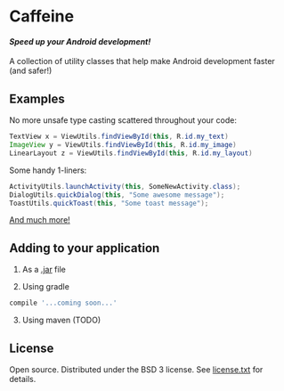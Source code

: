 # Caffeine 
#### _Speed up your Android development!_

A collection of utility classes that help make Android development faster (and safer!)

## Examples

No more unsafe type casting scattered throughout your code:

```java
TextView x = ViewUtils.findViewById(this, R.id.my_text)
ImageView y = ViewUtils.findViewById(this, R.id.my_image)
LinearLayout z = ViewUtils.findViewById(this, R.id.my_layout)
```

Some handy 1-liners:

```java
ActivityUtils.launchActivity(this, SomeNewActivity.class);
DialogUtils.quickDialog(this, "Some awesome message");
ToastUtils.quickToast(this, "Some toast message");
```

[And much more!](http://percolate.github.io/caffeine/)


## Adding to your application

 1.  As a [.jar](https://github.com/percolate/caffeine/tree/master/distribution) file

 2.  Using gradle

```groovy
compile '...coming soon...'
```

 3.  Using maven (TODO)


## License

Open source.  Distributed under the BSD 3 license.  See [license.txt](https://github.com/percolate/caffeine/blob/master/license.txt) for details.

